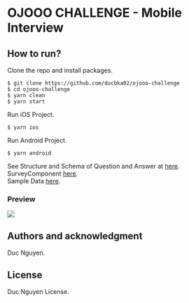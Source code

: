 # OJOOO CHALLENGE - Mobile Interview

## How to run?

Clone the repo and install packages.

```shell
$ git clone https://github.com/ducbka02/ojooo-challenge
$ cd ojooo-challenge
$ yarn clean
$ yarn start
```

Run iOS Project.

```shell
$ yarn ios
```

Run Android Project.

```shell
$ yarn android
```

See Structure and Schema of Question and Answer at [here](./src/stores/Query/types.d.ts). <br>
SurveyComponent [here](./src/components/app/SurveyComponent/index.tsx). <br>
Sample Data [here](./src/services/data.ts).

<h3>Preview</h3>
<img src="./demo/demo.gif">

## Authors and acknowledgment

Duc Nguyen.

## License

Duc Nguyen License.

```

```
